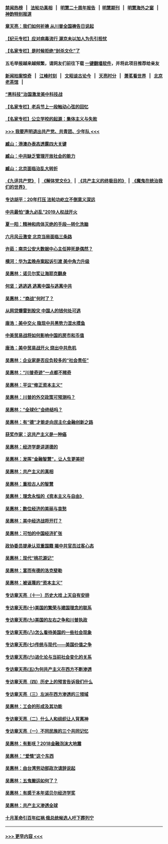 #### [禁闻热榜](热点新闻.md?=0)  &nbsp;&nbsp;|&nbsp;&nbsp; [法轮功真相](https://github.com/gfw-breaker/truth/blob/master/README.md?=0) &nbsp;&nbsp;|&nbsp;&nbsp; [明慧二十周年报告](https://github.com/gfw-breaker/mh-reports/blob/master/README.md?=0) &nbsp;&nbsp;|&nbsp;&nbsp;[明慧期刊](https://github.com/gfw-breaker/mh-qikan) &nbsp;&nbsp;|&nbsp;&nbsp; [明慧海外之窗](https://github.com/gfw-breaker/mh-news/blob/master/README.md?=0) &nbsp;&nbsp;|&nbsp;&nbsp; [神韵特别报道](https://github.com/gfw-breaker/mh-news/blob/master/shenyun.md?=0)
#### [章天亮：我们如何祈祷 从川普全国祷告日说起](../pages/nsc423/n11944627.md?t=03172131) 
#### [【纪元专栏】应对病毒流行 渥京未以加人为先引担忧](../pages/nsc423/n11875714.md?t=03172131) 
#### [【名家专栏】是时候拒绝“封杀文化”了](../pages/nsc423/n11814093.md?t=03172131) 
#### 五毛举报越来越频繁，请网友们前往下载 [一键翻墙软件](https://github.com/gfw-breaker/ssr-accounts)，并将此项目推荐给亲友
#### [新闻拍案惊奇](https://github.com/gfw-breaker/banned-news/blob/master/pages/link4.md) &nbsp;&nbsp;|&nbsp;&nbsp; [江峰时刻](https://github.com/gfw-breaker/banned-news/blob/master/pages/link4.md) &nbsp;&nbsp;|&nbsp;&nbsp; [文昭谈古论今](https://github.com/gfw-breaker/banned-news/blob/master/pages/link4.md) &nbsp;&nbsp;|&nbsp;&nbsp; [天亮时分](https://github.com/gfw-breaker/banned-news/blob/master/pages/link4.md) &nbsp;&nbsp;|&nbsp;&nbsp; [萧茗看世界](https://github.com/gfw-breaker/banned-news/blob/master/pages/link4.md) &nbsp;&nbsp;|&nbsp;&nbsp; [北京老茶馆](https://github.com/gfw-breaker/banned-news/blob/master/pages/link4.md) &nbsp;&nbsp;|&nbsp;&nbsp; 
#### [“黑科技”治国激发美中科技战](../pages/nsc423/n11638056.md?t=03172131) 
#### [【名家专栏】老兵节上一段触动心弦的回忆](../pages/nsc423/n11646016.md?t=03172131) 
#### [【名家专栏】公立学校的起源：集体主义与失败](../pages/nsc423/n11601833.md?t=03172131) 
#### [>>> 我要声明退出共产党、共青团、少年队 <<<](https://github.com/begood0513/goodnews/blob/master/quit/letter.md) 
#### [臧山：港澳办表态透露四大关键](../pages/nsc423/n11421628.md?t=03172131) 
#### [臧山：中共缺乏管理开放社会的能力](../pages/nsc423/n11407457.md?t=03172131) 
#### [臧山：北京面临治乱大转折](../pages/nsc423/n11406895.md?t=03172131) 
#### [《九评共产党》](https://github.com/begood0513/9ping.md/blob/master/README.md) &nbsp;|&nbsp; [《解体党文化》](../../../../jtdwh.md/blob/master/README.md)  &nbsp;|&nbsp; [《共产主义的终极目的》](../../../../gczydzjmd.md/blob/master/README.md) &nbsp;|&nbsp; [《魔鬼在统治我们的世界》](../../../../mgztzwmdsj.md/blob/master/README.md) 
#### [专访胡平：20年打压 法轮功屹立不倒意义深远](../pages/nsc423/n11398800.md?t=03172131) 
#### [中共最怕“逢九必乱”2019人权战开火](../pages/nsc423/n11385248.md?t=03172131) 
#### [夏一阳：精神和肉体灭绝的手段—转化洗脑](../pages/nsc423/n11368250.md?t=03172131) 
#### [六月风云激变 北京当局面临三条路](../pages/nsc423/n11313668.md?t=03172131) 
#### [许茹：南京公安大数据中心主任猝死是偶然？](../pages/nsc423/n11064744.md?t=03172131) 
#### [横河：华为孟晚舟案起诉引渡 美中角力升级](../pages/nsc423/n11027230.md?t=03172131) 
#### [吴惠林：诺贝尔奖让海耶克翻身](../pages/nsc423/n10890049.md?t=03172131) 
#### [何坚：逃逃逃 逃离中国与逃离中共](../pages/nsc423/n10592891.md?t=03172131) 
#### [吴惠林：“商战”何时了？](../pages/nsc423/n10573558.md?t=03172131) 
#### [从网贷爆雷到股灾 中国人的钱何处可逃](../pages/nsc423/n10572800.md?t=03172131) 
#### [唐浩：美中交火 隐现中共黑势力混水摸鱼](../pages/nsc423/n10544040.md?t=03172131) 
#### [中美贸易战将如何影响中国的房市和币值](../pages/nsc423/n10543697.md?t=03172131) 
#### [唐浩：美中贸易战开火 烧出中共危机](../pages/nsc423/n10540126.md?t=03172131) 
#### [吴惠林：企业家是否应负较多的“社会责任”](../pages/nsc423/n10535022.md?t=03172131) 
#### [吴惠林：“川普奇迹”一点都不稀奇](../pages/nsc423/n10512808.md?t=03172131) 
#### [吴惠林：平议“修正资本主义”](../pages/nsc423/n10495724.md?t=03172131) 
#### [吴惠林：川普的外交政策可预测吗？](../pages/nsc423/n10462387.md?t=03172131) 
#### [吴惠林：“全球化”会终结吗？](../pages/nsc423/n10452838.md?t=03172131) 
#### [吴惠林：有“德”才能走向民主化金融创新之路](../pages/nsc423/n10432292.md?t=03172131) 
#### [获奖作家：这共产主义是一种癌](../pages/nsc423/n10431541.md?t=03172131) 
#### [吴惠林：经济学是讲道德的](../pages/nsc423/n10398014.md?t=03172131) 
#### [吴惠林：发挥“金融智慧”，让人生更美好](../pages/nsc423/n10375019.md?t=03172131) 
#### [吴惠林：共产主义的真相](../pages/nsc423/n10351394.md?t=03172131) 
#### [吴惠林：重拾古人的智慧](../pages/nsc423/n10337691.md?t=03172131) 
#### [吴惠林：理念永恒的《资本主义与自由》](../pages/nsc423/n10316274.md?t=03172131) 
#### [吴惠林：数位经济的美丽与哀愁](../pages/nsc423/n10292946.md?t=03172131) 
#### [吴惠林：美中经济战将开打？](../pages/nsc423/n10258825.md?t=03172131) 
#### [吴惠林：可怕的中国经济扩张](../pages/nsc423/n10219147.md?t=03172131) 
#### [政协委员提承认双重国籍 揭中共官员过客心态](../pages/nsc423/n10208809.md?t=03172131) 
#### [吴惠林：现代“桃花源记”](../pages/nsc423/n10185234.md?t=03172131) 
#### [吴惠林：富而有德的洛克斐勒](../pages/nsc423/n10142264.md?t=03172131) 
#### [吴惠林：被诬蔑的“资本主义”](../pages/nsc423/n10124816.md?t=03172131) 
#### [专访章天亮（十一）历史大戏 上天自有安排](../pages/nsc423/n10094905.md?t=03172131) 
#### [专访章天亮(十)美国的繁荣与建国理念的联系](../pages/nsc423/n10094899.md?t=03172131) 
#### [专访章天亮(九)美国的左右之争和川普执政](../pages/nsc423/n10094889.md?t=03172131) 
#### [专访章天亮(八)怎么看待美国的一些社会现象](../pages/nsc423/n10094857.md?t=03172131) 
#### [专访章天亮(七)传统与现代——美国价值之争](../pages/nsc423/n10093140.md?t=03172131) 
#### [专访章天亮(六)进化论与当前社会变化的关系](../pages/nsc423/n10092036.md?t=03172131) 
#### [专访章天亮(五)为何共产主义在西方不断渗透](../pages/nsc423/n10083620.md?t=03172131) 
#### [专访章天亮（四）历史上的预言告诉我们什么](../pages/nsc423/n10083606.md?t=03172131) 
#### [专访章天亮（三）左派在西方渗透的三领域](../pages/nsc423/n10081115.md?t=03172131) 
#### [吴惠林：工会的形成及其功能](../pages/nsc423/n10080633.md?t=03172131) 
#### [专访章天亮（二）什么人和组织让人背离神](../pages/nsc423/n10076637.md?t=03172131) 
#### [专访章天亮（一）不同民族的三个共同记忆](../pages/nsc423/n10074188.md?t=03172131) 
#### [吴惠林：有影呒？2018金融泡沫大地震](../pages/nsc423/n10040534.md?t=03172131) 
#### [吴惠林：“爱情”这个东西](../pages/nsc423/n10019423.md?t=03172131) 
#### [吴惠林：由台湾劳动部政次请辞说起](../pages/nsc423/n9979679.md?t=03172131) 
#### [吴惠林：五鬼搬运如何了？](../pages/nsc423/n9925338.md?t=03172131) 
#### [吴惠林：有感于本年诺贝尔经济学奖](../pages/nsc423/n9871883.md?t=03172131) 
#### [吴惠林：共产主义渗透全球](../pages/nsc423/n9812748.md?t=03172131) 
#### [十月革命引百年红祸 俄总统候选人吁下葬列宁](../pages/nsc423/n9810182.md?t=03172131) 

----
#### [ >>> 更早内容 <<< ](../indexes/nsc423-earlier.md)
